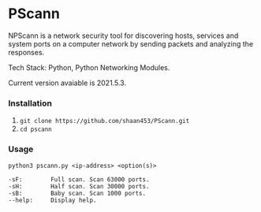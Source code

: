 # PScann
NPScann is a network security tool for discovering hosts, services and system ports on
a computer network by sending packets and analyzing the responses.

Tech Stack: Python, Python Networking Modules.

Current version avaiable is 2021.5.3.
### Installation
1. `git clone https://github.com/shaan453/PScann.git`
2. `cd pscann`

### Usage
`python3 pscann.py <ip-address> <option(s)>`

	-sF: 		Full scan. Scan 63000 ports.
	-sH: 		Half scan. Scan 30000 ports.
	-sB: 		Baby scan. Scan 1000 ports.
	--help:		Display help.
